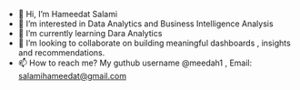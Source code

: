 - 👋 Hi, I’m Hameedat Salami 
- 👀 I’m interested in Data Analytics and Business  Intelligence  Analysis 
- 🌱 I’m currently learning Dara Analytics 
- 💞️ I’m looking to collaborate on building meaningful dashboards , insights and recommendations.
- 📫 How to reach me? My guthub username @meedah1 , Email: salamihameedat@gmail.com 

